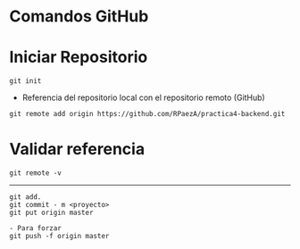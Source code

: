 # Comandos GitHub

# Iniciar Repositorio
```
git init
```
- Referencia del repositorio local con el repositorio remoto (GitHub)
````
git remote add origin https://github.com/RPaezA/practica4-backend.git
````
# Validar referencia
````
git remote -v
````
----
````
git add.
git commit - m <proyecto>
git put origin master
````
````
- Para forzar
git push -f origin master
````